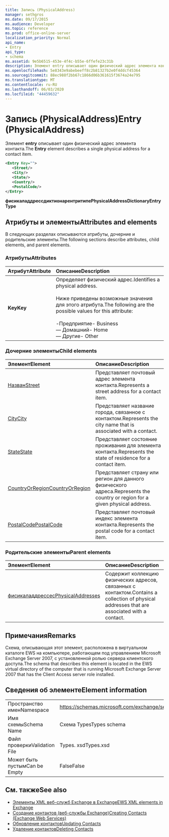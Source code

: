 ```yaml
---
title: Запись (PhysicalAddress)
manager: sethgros
ms.date: 09/17/2015
ms.audience: Developer
ms.topic: reference
ms.prod: office-online-server
localization_priority: Normal
api_name:
- Entry
api_type:
- schema
ms.assetid: 9e5b6515-453e-4f4c-b55e-6ffefe23c31b
description: Элемент entry описывает один физический адрес элемента контакта.
ms.openlocfilehash: 5e8343e9abebeeff8c2b81327b2e0f4ddcf45364
ms.sourcegitcommit: 88ec988f2bb67c1866d06b361615f3674a24e795
ms.translationtype: MT
ms.contentlocale: ru-RU
ms.lasthandoff: 06/03/2020
ms.locfileid: "44459632"
---
```

# <a name="entry-physicaladdress"></a><span data-ttu-id="f8fcd-103">Запись (PhysicalAddress)</span><span class="sxs-lookup"><span data-stu-id="f8fcd-103">Entry (PhysicalAddress)</span></span>

<span data-ttu-id="f8fcd-104">Элемент **entry** описывает один физический адрес элемента контакта.</span><span class="sxs-lookup"><span data-stu-id="f8fcd-104">The **Entry** element describes a single physical address for a contact item.</span></span> 
  
```xml
<Entry Key="">
   <Street/>
   <City/>
   <State/>
   <Country/>
   <PostalCode/>
</Entry>
```

 <span data-ttu-id="f8fcd-105">**фисикаладдрессдиктионарентритипе**</span><span class="sxs-lookup"><span data-stu-id="f8fcd-105">**PhysicalAddressDictionaryEntryType**</span></span>
## <a name="attributes-and-elements"></a><span data-ttu-id="f8fcd-106">Атрибуты и элементы</span><span class="sxs-lookup"><span data-stu-id="f8fcd-106">Attributes and elements</span></span>

<span data-ttu-id="f8fcd-107">В следующих разделах описываются атрибуты, дочерние и родительские элементы.</span><span class="sxs-lookup"><span data-stu-id="f8fcd-107">The following sections describe attributes, child elements, and parent elements.</span></span>
  
### <a name="attributes"></a><span data-ttu-id="f8fcd-108">Атрибуты</span><span class="sxs-lookup"><span data-stu-id="f8fcd-108">Attributes</span></span>

|<span data-ttu-id="f8fcd-109">**Атрибут**</span><span class="sxs-lookup"><span data-stu-id="f8fcd-109">**Attribute**</span></span>|<span data-ttu-id="f8fcd-110">**Описание**</span><span class="sxs-lookup"><span data-stu-id="f8fcd-110">**Description**</span></span>|
|:-----|:-----|
|<span data-ttu-id="f8fcd-111">**Key**</span><span class="sxs-lookup"><span data-stu-id="f8fcd-111">**Key**</span></span> <br/> | <span data-ttu-id="f8fcd-112">Определяет физический адрес.</span><span class="sxs-lookup"><span data-stu-id="f8fcd-112">Identifies a physical address.</span></span><br/><br/> <span data-ttu-id="f8fcd-113">Ниже приведены возможные значения для этого атрибута.</span><span class="sxs-lookup"><span data-stu-id="f8fcd-113">The following are the possible values for this attribute:</span></span><br/>  <br/><span data-ttu-id="f8fcd-114">-Предприятие</span><span class="sxs-lookup"><span data-stu-id="f8fcd-114">-  Business</span></span>  <br/><span data-ttu-id="f8fcd-115">— Домашний</span><span class="sxs-lookup"><span data-stu-id="f8fcd-115">-  Home</span></span>  <br/><span data-ttu-id="f8fcd-116">— Другие</span><span class="sxs-lookup"><span data-stu-id="f8fcd-116">-  Other</span></span>  <br/> |
   
### <a name="child-elements"></a><span data-ttu-id="f8fcd-117">Дочерние элементы</span><span class="sxs-lookup"><span data-stu-id="f8fcd-117">Child elements</span></span>

|<span data-ttu-id="f8fcd-118">**Элемент**</span><span class="sxs-lookup"><span data-stu-id="f8fcd-118">**Element**</span></span>|<span data-ttu-id="f8fcd-119">**Описание**</span><span class="sxs-lookup"><span data-stu-id="f8fcd-119">**Description**</span></span>|
|:-----|:-----|
|[<span data-ttu-id="f8fcd-120">Назван</span><span class="sxs-lookup"><span data-stu-id="f8fcd-120">Street</span></span>](street.md) <br/> |<span data-ttu-id="f8fcd-121">Представляет почтовый адрес элемента контакта.</span><span class="sxs-lookup"><span data-stu-id="f8fcd-121">Represents a street address for a contact item.</span></span>  <br/> |
|[<span data-ttu-id="f8fcd-122">City</span><span class="sxs-lookup"><span data-stu-id="f8fcd-122">City</span></span>](city.md) <br/> |<span data-ttu-id="f8fcd-123">Представляет название города, связанное с контактом.</span><span class="sxs-lookup"><span data-stu-id="f8fcd-123">Represents the city name that is associated with a contact.</span></span>  <br/> |
|[<span data-ttu-id="f8fcd-124">State</span><span class="sxs-lookup"><span data-stu-id="f8fcd-124">State</span></span>](state-ex15websvcsotherref.md) <br/> |<span data-ttu-id="f8fcd-125">Представляет состояние проживания для элемента контакта.</span><span class="sxs-lookup"><span data-stu-id="f8fcd-125">Represents the state of residence for a contact item.</span></span>  <br/> |
|[<span data-ttu-id="f8fcd-126">CountryOrRegion</span><span class="sxs-lookup"><span data-stu-id="f8fcd-126">CountryOrRegion</span></span>](countryorregion.md) <br/> |<span data-ttu-id="f8fcd-127">Представляет страну или регион для данного физического адреса.</span><span class="sxs-lookup"><span data-stu-id="f8fcd-127">Represents the country or region for a given physical address.</span></span>  <br/> |
|[<span data-ttu-id="f8fcd-128">PostalCode</span><span class="sxs-lookup"><span data-stu-id="f8fcd-128">PostalCode</span></span>](postalcode.md) <br/> |<span data-ttu-id="f8fcd-129">Представляет почтовый индекс элемента контакта.</span><span class="sxs-lookup"><span data-stu-id="f8fcd-129">Represents the postal code for a contact item.</span></span>  <br/> |
   
### <a name="parent-elements"></a><span data-ttu-id="f8fcd-130">Родительские элементы</span><span class="sxs-lookup"><span data-stu-id="f8fcd-130">Parent elements</span></span>

|<span data-ttu-id="f8fcd-131">**Элемент**</span><span class="sxs-lookup"><span data-stu-id="f8fcd-131">**Element**</span></span>|<span data-ttu-id="f8fcd-132">**Описание**</span><span class="sxs-lookup"><span data-stu-id="f8fcd-132">**Description**</span></span>|
|:-----|:-----|
|[<span data-ttu-id="f8fcd-133">фисикаладдрессес</span><span class="sxs-lookup"><span data-stu-id="f8fcd-133">PhysicalAddresses</span></span>](physicaladdresses.md) <br/> |<span data-ttu-id="f8fcd-134">Содержит коллекцию физических адресов, связанных с контактом.</span><span class="sxs-lookup"><span data-stu-id="f8fcd-134">Contains a collection of physical addresses that are associated with a contact.</span></span>  <br/> |
   
## <a name="remarks"></a><span data-ttu-id="f8fcd-135">Примечания</span><span class="sxs-lookup"><span data-stu-id="f8fcd-135">Remarks</span></span>

<span data-ttu-id="f8fcd-136">Схема, описывающая этот элемент, расположена в виртуальном каталоге EWS на компьютере, работающем под управлением Microsoft Exchange Server 2007, с установленной ролью сервера клиентского доступа.</span><span class="sxs-lookup"><span data-stu-id="f8fcd-136">The schema that describes this element is located in the EWS virtual directory of the computer that is running Microsoft Exchange Server 2007 that has the Client Access server role installed.</span></span>
  
## <a name="element-information"></a><span data-ttu-id="f8fcd-137">Сведения об элементе</span><span class="sxs-lookup"><span data-stu-id="f8fcd-137">Element information</span></span>

|||
|:-----|:-----|
|<span data-ttu-id="f8fcd-138">Пространство имен</span><span class="sxs-lookup"><span data-stu-id="f8fcd-138">Namespace</span></span>  <br/> |https://schemas.microsoft.com/exchange/services/2006/types  <br/> |
|<span data-ttu-id="f8fcd-139">Имя схемы</span><span class="sxs-lookup"><span data-stu-id="f8fcd-139">Schema Name</span></span>  <br/> |<span data-ttu-id="f8fcd-140">Схема Types</span><span class="sxs-lookup"><span data-stu-id="f8fcd-140">Types schema</span></span>  <br/> |
|<span data-ttu-id="f8fcd-141">Файл проверки</span><span class="sxs-lookup"><span data-stu-id="f8fcd-141">Validation File</span></span>  <br/> |<span data-ttu-id="f8fcd-142">Types. xsd</span><span class="sxs-lookup"><span data-stu-id="f8fcd-142">Types.xsd</span></span>  <br/> |
|<span data-ttu-id="f8fcd-143">Может быть пустым</span><span class="sxs-lookup"><span data-stu-id="f8fcd-143">Can be Empty</span></span>  <br/> |<span data-ttu-id="f8fcd-144">False</span><span class="sxs-lookup"><span data-stu-id="f8fcd-144">False</span></span>  <br/> |
   
## <a name="see-also"></a><span data-ttu-id="f8fcd-145">См. также</span><span class="sxs-lookup"><span data-stu-id="f8fcd-145">See also</span></span>

- [<span data-ttu-id="f8fcd-146">Элементы XML веб-служб Exchange в Exchange</span><span class="sxs-lookup"><span data-stu-id="f8fcd-146">EWS XML elements in Exchange</span></span>](ews-xml-elements-in-exchange.md)
- [<span data-ttu-id="f8fcd-147">Создание контактов (веб-службы Exchange)</span><span class="sxs-lookup"><span data-stu-id="f8fcd-147">Creating Contacts (Exchange Web Services)</span></span>](https://msdn.microsoft.com/library/4845917e-70d1-481c-bbd7-011ec6571789%28Office.15%29.aspx)  
- [<span data-ttu-id="f8fcd-148">Обновление контактов</span><span class="sxs-lookup"><span data-stu-id="f8fcd-148">Updating Contacts</span></span>](https://msdn.microsoft.com/library/9a865953-b94a-4229-b632-2dee433314be%28Office.15%29.aspx)  
- [<span data-ttu-id="f8fcd-149">Удаление контактов</span><span class="sxs-lookup"><span data-stu-id="f8fcd-149">Deleting Contacts</span></span>](https://msdn.microsoft.com/library/fcc3dc84-cd3e-455e-a1a7-ae6921c9b588%28Office.15%29.aspx)

